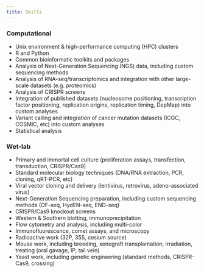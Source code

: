 ```yaml
---
title: Skills
---
```



### Computational
* Unix environment & high-performance computing (HPC) clusters
* R and Python
* Common bioinformatic toolkits and packages
* Analysis of Next-Generation Sequencing (NGS) data, including custom sequencing methods
* Analysis of RNA-seq/transcriptomics and integration with other large-scale datasets (e.g. proteomics)
* Analysis of CRISPR screens 
* Integration of published datasets (nucleosome positioning, transcription factor positioning, replication origins, replication timing, DepMap) into custom analyses
* Variant calling and integration of cancer mutation datasets (ICGC, COSMIC, etc) into custom analyses
* Statistical analysis 

### Wet-lab
* Primary and immortal cell culture (proliferation assays, transfection, transduction, CRISPR/Cas9)
* Standard molecular biology techniques (DNA/RNA extraction, PCR, cloning, qRT-PCR, etc)
* Viral vector cloning and delivery (lentivirus, retrovirus, adeno-associated virus)
* Next-Generation Sequencing preparation, including custom sequencing methods (OF-seq, HydEN-seq, END-seq)
* CRISPR/Cas9 knockout screens
* Western & Southern blotting, immunoprecipitation
* Flow cytometry and analysis, including multi-color
* Immunofluorescence, comet assays, and microscopy
* Radioactive work (32P, 35S, cesium source)
* Mouse work, including breeding, xenograft transplantation, irradiation, treating (oral gavage, IP, tail vein)
* Yeast work, including genetic engineering (standard methods, CRISPR-Cas9, crossing)


